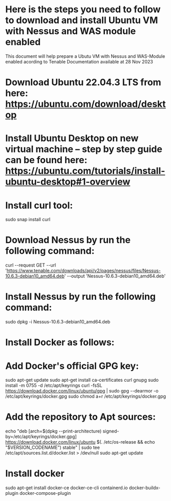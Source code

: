 # Here is the steps you need to follow to download and install Ubuntu VM with Nessus and WAS module enabled

This document will help prepare a Ubutu VM with Nessus and WAS-Module enabled acording to Tenable Documentation available at 28 Nov 2023

# Download Ubuntu 22.04.3 LTS from here: https://ubuntu.com/download/desktop

# Install Ubuntu Desktop on new virtual machine – step by step guide can be found here: https://ubuntu.com/tutorials/install-ubuntu-desktop#1-overview

# Install curl tool: 
sudo snap install curl

# Download Nessus by run the following command: 
curl --request GET  --url 'https://www.tenable.com/downloads/api/v2/pages/nessus/files/Nessus-10.6.3-debian10_amd64.deb' --output 'Nessus-10.6.3-debian10_amd64.deb'

# Install Nessus by run the following command: 
sudo dpkg -i Nessus-10.6.3-debian10_amd64.deb

# Install Docker as follows: 

# Add Docker's official GPG key: 
sudo apt-get update sudo apt-get install ca-certificates curl gnupg 
sudo install -m 0755 -d /etc/apt/keyrings curl -fsSL https://download.docker.com/linux/ubuntu/gpg | sudo gpg --dearmor -o /etc/apt/keyrings/docker.gpg 
sudo chmod a+r /etc/apt/keyrings/docker.gpg 

# Add the repository to Apt sources: 
echo "deb [arch=$(dpkg --print-architecture) signed-by=/etc/apt/keyrings/docker.gpg] https://download.docker.com/linux/ubuntu $(. /etc/os-release && echo "$VERSION_CODENAME") stable" | sudo tee /etc/apt/sources.list.d/docker.list > /dev/null 
sudo apt-get update 

# Install docker 
sudo apt-get install docker-ce docker-ce-cli containerd.io docker-buildx-plugin docker-compose-plugin
